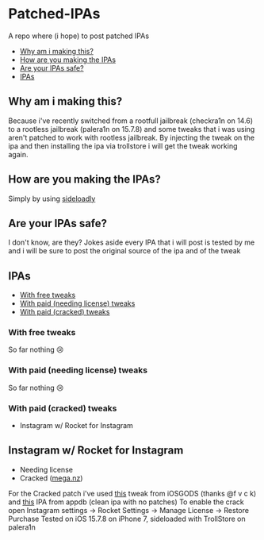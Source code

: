 
# Patched-IPAs
A repo where (i hope) to post patched IPAs 

 - [Why am i making this?](#why-am-i-making-this)
 - [How are you making the IPAs](#how-are-you-making-the-ipas)
 - [Are your IPAs safe?](#are-your-ipas-safe)
 - [IPAs](#IPAs)
 
## Why am i making this?
Because i've recently switched from a rootfull jailbreak (checkra1n on 14.6) to a rootless jailbreak (palera1n on 15.7.8) and some tweaks that i was using aren't patched to work with rootless jailbreak. By injecting the tweak on the ipa and then installing the ipa via trollstore i will get the tweak working again.
## How are you making the IPAs?
Simply by using [sideloadly](https://sideloadly.io/)  
## Are your IPAs safe?
I don't know, are they? Jokes aside every IPA that i will post is tested by me and i will be sure to post the original source of the ipa and of the tweak
## IPAs
 - [With free tweaks](#With-free-tweaks)
 - [With paid (needing license) tweaks](#With-paid-%28needing-license%29-tweaks)
 - [With paid (cracked) tweaks](#With-paid-(cracked)-tweaks)
 ### With free tweaks 
 So far nothing 😢
 ### With paid (needing license) tweaks
  So far nothing 😢
  ### With paid (cracked) tweaks
 - Instagram w/ Rocket for Instagram
 ## Instagram w/ Rocket for Instagram
  
 - Needing license 
 - Cracked ([mega.nz](https://mega.nz/file/7rZR1TAb#g9iXcBDRCNbwHlXIrvwoQFFffcAuL38AWAdC1CbguH0))
 
 For the Cracked patch i've used [this](https://iosgods.com/topic/171601-rocket-for-instagram-v388-cracked/) tweak from iOSGODS (thanks @f v c k)
 and [this](https://appdb.to/app/ios/389801252) IPA from appdb (clean ipa with no patches)
 To enable the crack open Instagram settings -> Rocket Settings -> Manage License -> Restore Purchase
 Tested on iOS 15.7.8 on iPhone 7, sideloaded with TrollStore on palera1n

